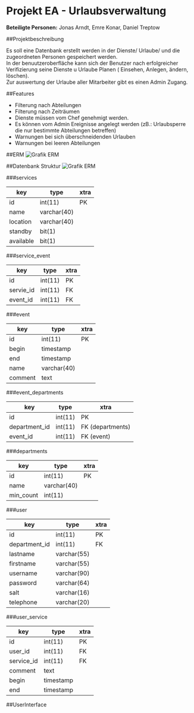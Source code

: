 # Projekt EA - Urlaubsverwaltung
**Beteiligte Personen:**
Jonas Arndt, Emre Konar, Daniel Treptow


##Projektbeschreibung

Es soll eine Datenbank erstellt werden in der Dienste/ Urlaube/ und die zugeordneten Personen gespeichert werden.  
In der benuutzeroberfläche kann sich der Benutzer nach erfolgreicher Verifizierung seine Dienste u Urlaube Planen ( Einsehen, Anlegen, ändern, löschen).  
Zur auswertung der Urlaube aller Mitarbeiter gibt es einen Admin Zugang.  

##Features

* Filterung nach Abteilungen
* Filterung nach Zeiträumen
* Dienste müssen vom Chef genehmigt werden.
* Es können vom Admin Ereignisse angelegt werden (zB.: Urlaubsperre die nur bestimmte Abteilungen betreffen)
* Warnungen bei sich überschneidenden Urlauben
* Warnungen bei leeren Abteilungen

##ERM
![Grafik ERM](https://lh5.googleusercontent.com/Uj-P3OOhkwNSJtWib6p8Sye4znvjLk_q8zdT42VCyWxBvZdXF0kOzd7dRxnkBlcZYg=w1563-h766 "Grafik ERM")


##Datenbank Struktur
![Grafik ERM](https://lh6.googleusercontent.com/5WxbVXCQJmDG3MBrfk5AxB4NzaMB5iGfKx8O1jhCY1F-cTu9CH2d-AAOODOZXBMUOA=w1563-h766 "Grafik ERM")


###services

| key | type | xtra |
| --- | --- | --- | 
| id  | int(11) | PK |
| name  | varchar(40) |
| location  | varchar(40) |
| standby  | bit(1) |
| available  | bit(1) |

###service_event

| key | type | xtra |
| --- | --- | --- | 
| id  | int(11) | PK |
| servie_id  | int(11) | FK |
| event_id  | int(11) | FK |

###event

| key | type| xtra |
| --- | --- | --- | 
| id  | int(11) | PK |
| begin  | timestamp |
| end  | timestamp |
| name  | varchar(40) |
| comment  | text |

###event_departments

| key | type| xtra |
| --- | --- | --- | 
| id  | int(11) | PK |
| department_id  | int(11) | FK (departments) |
| event_id  | int(11) | FK (event) |


###departments

| key | type | xtra | 
| --- | --- | --- | 
| id  | int(11) | PK |
| name  | varchar(40) |
| min_count  | int(11) |

###user

| key | type | xtra |
| --- | --- | --- | 
| id  | int(11) | PK |
| department_id  | int(11) | FK |
| lastname | varchar(55) |
| firstname  | varchar(55) |
| username | varchar(90) |
| password  | varchar(64) |
| salt | varchar(16) |
| telephone  | varchar(20) |

###user_service

| key | type | xtra |
| --- | --- | --- | 
| id  | int(11) | PK |
| user_id  | int(11) | FK |
| service_id | int(11) | FK |
| comment  | text |
| begin | timestamp |
| end  | timestamp |


##UserInterface
